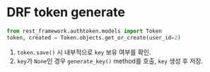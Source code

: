 # DRF token generate


```python
from rest_framework.authtoken.models import Token
token, created = Token.objects.get_or_create(user_id=2)
```

1. `token.save()` 시 내부적으로 `key` 보유 여부를 확인.
2. `key`가 `None`인 경우 `generate_key()` method를 호출, `key` 생성 후 저장.
